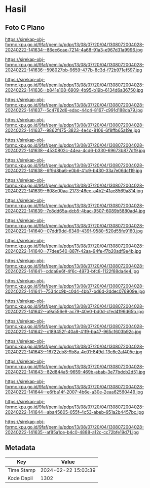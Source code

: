 # Hasil

## Foto C Plano

https://sirekap-obj-formc.kpu.go.id/9faf/pemilu/pdpr/13/08/07/20/04/1308072004028-20240222-141634--86ec6cae-7214-4a68-91a3-e967d31a9996.jpg

https://sirekap-obj-formc.kpu.go.id/9faf/pemilu/pdpr/13/08/07/20/04/1308072004028-20240222-141636--598027bb-9659-477b-8c3d-f72b971ef597.jpg

https://sirekap-obj-formc.kpu.go.id/9faf/pemilu/pdpr/13/08/07/20/04/1308072004028-20240222-141636--b841e108-6909-4b95-b19b-6134d6a36750.jpg

https://sirekap-obj-formc.kpu.go.id/9faf/pemilu/pdpr/13/08/07/20/04/1308072004028-20240222-141637--5c4762d6-edac-44c4-8167-c991d188da79.jpg

https://sirekap-obj-formc.kpu.go.id/9faf/pemilu/pdpr/13/08/07/20/04/1308072004028-20240222-141637--9862f475-3823-4e4d-8106-6f8ffb65a19e.jpg

https://sirekap-obj-formc.kpu.go.id/9faf/pemilu/pdpr/13/08/07/20/04/1308072004028-20240222-141638--4530802c-44ea-4cd6-b330-69673b877df9.jpg

https://sirekap-obj-formc.kpu.go.id/9faf/pemilu/pdpr/13/08/07/20/04/1308072004028-20240222-141638--6f9d8ba6-e0b6-41c9-b430-33a7e06dcf19.jpg

https://sirekap-obj-formc.kpu.go.id/9faf/pemilu/pdpr/13/08/07/20/04/1308072004028-20240222-141639--608e00aa-2173-46ee-a4b2-41ae8569a814.jpg

https://sirekap-obj-formc.kpu.go.id/9faf/pemilu/pdpr/13/08/07/20/04/1308072004028-20240222-141639--7c8dd65a-dcb5-4bac-9507-6089b5880ad4.jpg

https://sirekap-obj-formc.kpu.go.id/9faf/pemilu/pdpr/13/08/07/20/04/1308072004028-20240222-141640--07ddf9dd-6349-439f-9580-520d55fe9160.jpg

https://sirekap-obj-formc.kpu.go.id/9faf/pemilu/pdpr/13/08/07/20/04/1308072004028-20240222-141640--77dee540-887f-42aa-94fe-f7b20adf9e4b.jpg

https://sirekap-obj-formc.kpu.go.id/9faf/pemilu/pdpr/13/08/07/20/04/1308072004028-20240222-141641--cdda8e6f-4f6c-4973-bfc8-1122f88da4e4.jpg

https://sirekap-obj-formc.kpu.go.id/9faf/pemilu/pdpr/13/08/07/20/04/1308072004028-20240222-141641--7534cc9b-c0d4-4bb7-bd6d-2ddec076909e.jpg

https://sirekap-obj-formc.kpu.go.id/9faf/pemilu/pdpr/13/08/07/20/04/1308072004028-20240222-141642--a9a556e9-ac79-40e0-bd0d-cfed4196d65b.jpg

https://sirekap-obj-formc.kpu.go.id/9faf/pemilu/pdpr/13/08/07/20/04/1308072004028-20240222-141642--c189452f-40a8-41f9-ba47-965c1603b92c.jpg

https://sirekap-obj-formc.kpu.go.id/9faf/pemilu/pdpr/13/08/07/20/04/1308072004028-20240222-141643--16722cb8-9b8a-4c01-849d-13e8e2af405e.jpg

https://sirekap-obj-formc.kpu.go.id/9faf/pemilu/pdpr/13/08/07/20/04/1308072004028-20240222-141643--82d844a5-9659-469b-abab-3e77bdcb2d51.jpg

https://sirekap-obj-formc.kpu.go.id/9faf/pemilu/pdpr/13/08/07/20/04/1308072004028-20240222-141644--e6fba14f-2007-4b6e-a30e-2eaa62560449.jpg

https://sirekap-obj-formc.kpu.go.id/9faf/pemilu/pdpr/13/08/07/20/04/1308072004028-20240222-141644--aba45605-055f-4c53-abeb-951a2b4457bc.jpg

https://sirekap-obj-formc.kpu.go.id/9faf/pemilu/pdpr/13/08/07/20/04/1308072004028-20240222-141635--af85a1ce-b4c0-4888-a12c-cc72bfe19d71.jpg


## Metadata

| Key        | Value               |
| ---------- | ------------------- |
| Time Stamp | 2024-02-22 15:03:39 |
| Kode Dapil | 1302                |




